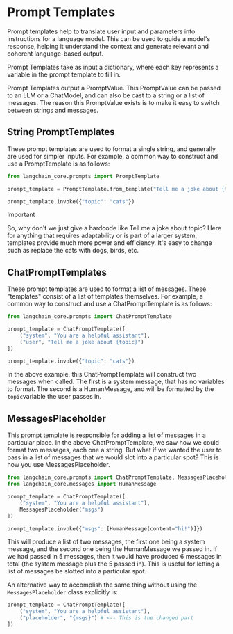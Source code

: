# Prompt Templates

Prompt templates help to translate user input and parameters into instructions for a language model. This can be used to guide a model's response, helping it understand the context and generate relevant and coherent language-based output.

Prompt Templates take as input a dictionary, where each key represents a variable in the prompt template to fill in.

Prompt Templates output a PromptValue. This PromptValue can be passed to an LLM or a ChatModel, and can also be cast to a string or a list of messages. The reason this PromptValue exists is to make it easy to switch between strings and messages.

## String PromptTemplates

These prompt templates are used to format a single string, and generally are used for simpler inputs. For example, a common way to construct and use a PromptTemplate is as follows:

```python
from langchain_core.prompts import PromptTemplate

prompt_template = PromptTemplate.from_template("Tell me a joke about {topic}")

prompt_template.invoke({"topic": "cats"})
```

> [!IMPORTANT]
>
> So, why don't we just give a hardcode like Tell me a joke about topic? Here for anything that requires adaptability or is part of a larger system, templates provide much more power and efficiency. It's easy to change such as replace the cats with dogs, birds, etc.



## ChatPromptTemplates

These prompt templates are used to format a list of messages. These "templates" consist of a list of templates themselves. For example, a common way to construct and use a ChatPromptTemplate is as follows:

```python
from langchain_core.prompts import ChatPromptTemplate

prompt_template = ChatPromptTemplate([
    ("system", "You are a helpful assistant"),
    ("user", "Tell me a joke about {topic}")
])

prompt_template.invoke({"topic": "cats"})
```

In the above example, this ChatPromptTemplate will construct two messages when called. The first is a system message, that has no variables to format. The second is a HumanMessage, and will be formatted by the `topic`variable the user passes in.



## MessagesPlaceholder

This prompt template is responsible for adding a list of messages in a particular place. In the above ChatPromptTemplate, we saw how we could format two messages, each one a string. But what if we wanted the user to pass in a list of messages that we would slot into a particular spot? This is how you use MessagesPlaceholder.

```python
from langchain_core.prompts import ChatPromptTemplate, MessagesPlaceholder
from langchain_core.messages import HumanMessage

prompt_template = ChatPromptTemplate([
    ("system", "You are a helpful assistant"),
    MessagesPlaceholder("msgs")
])

prompt_template.invoke({"msgs": [HumanMessage(content="hi!")]})
```

This will produce a list of two messages, the first one being a system message, and the second one being the HumanMessage we passed in. If we had passed in 5 messages, then it would have produced 6 messages in total (the system message plus the 5 passed in). This is useful for letting a list of messages be slotted into a particular spot.

An alternative way to accomplish the same thing without using the `MessagesPlaceholder` class explicitly is:

```python
prompt_template = ChatPromptTemplate([
    ("system", "You are a helpful assistant"),
    ("placeholder", "{msgs}") # <-- This is the changed part
])
```

